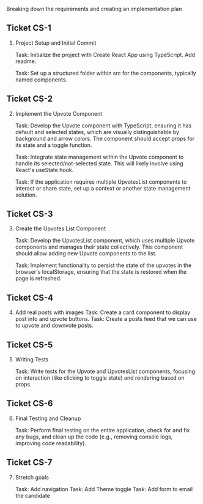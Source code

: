 Breaking down the requirements and creating an implementation plan

## Ticket CS-1
1. Project Setup and Initial Commit

    Task: Initialize the project with Create React App using TypeScript. Add readme.

    Task: Set up a structured folder within src for the components, typically named components.

## Ticket CS-2
2. Implement the Upvote Component

    Task: Develop the Upvote component with TypeScript, ensuring it has default and selected states, which are visually distinguishable by background and arrow colors. The component should accept props for its state and a toggle function.

    Task: Integrate state management within the Upvote component to handle its selected/not-selected state. This will likely involve using React's useState hook.

    Task: If the application requires multiple UpvotesList components to interact or share state, set up a context or another state management solution.

## Ticket CS-3
3. Create the Upvotes List Component

    Task: Develop the UpvotesList component, which uses multiple Upvote components and manages their state collectively. This component should allow adding new Upvote components to the list.

    Task: Implement functionality to persist the state of the upvotes in the browser's localStorage, ensuring that the state is restored when the page is refreshed.

## Ticket CS-4
4. Add real posts with images
    Task: Create a card component to display post info and upvote buttons.
    Task: Create a posts feed that we can use to upvote and downvote posts.

## Ticket CS-5
5. Writing Tests

    Task: Write tests for the Upvote and UpvotesList components, focusing on interaction (like clicking to toggle state) and rendering based on props.

## Ticket CS-6
6. Final Testing and Cleanup

    Task: Perform final testing on the entire application, check for and fix any bugs, and clean up the code (e.g., removing console logs, improving code readability).

## Ticket CS-7
7. Stretch goals 

    Task: Add navigation
    Task: Add Theme toggle
    Task: Add form to email the candidate